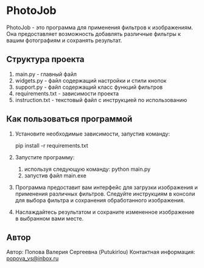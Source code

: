 # PhotoJob

PhotoJob - это программа для применения фильтров к изображениям. Она предоставляет возможность добавлять различные фильтры к вашим фотографиям и сохранять результат.

## Структура проекта

1) main.py - главный файл
2) widgets.py - файл содержащий настройки и стили кнопок
3) support.py - файл содержащий класс функций фильтров
4) requirements.txt - зависимости проекта
5) instruction.txt - текстовый файл с инструкцией по использованию


## Как пользоваться программой

1. Установите необходимые зависимости, запустив команду:
   
   pip install -r requirements.txt
   

2. Запустите программу:
   1) используя следующую команду:
      python main.py
   2) запустив файл main.exe
   

4. Программа предоставит вам интерфейс для загрузки изображения и применения различных фильтров. Следуйте инструкциям в консоли для выбора фильтра и сохранения обработанного изображения.

5. Наслаждайтесь результатом и сохраните измененное изображение в выбранном вами месте.

## Автор

Автор: Попова Валерия Сергеевна (Putukirlou)
Контактная информация: popova_vs@inbox.ru
